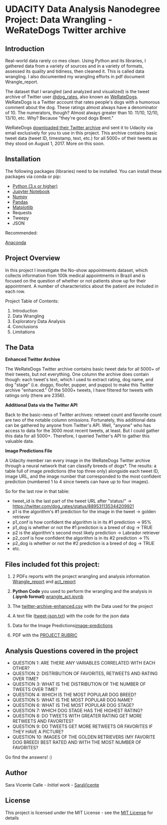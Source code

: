 # UDACITY Data Analysis Nanodegree Project: Data Wrangling - WeRateDogs Twitter archive

## Introduction
Real-world data rarely co mes clean. Using Python and its libraries, I gathered data from a variety of sources and in a variety of formats, assessed its quality and tidiness, then cleaned it. This is called data wrangling. I also documented my wrangling efforts in pdf document Wrangle_report.

The dataset that I wrangled (and analyzed and visualized) is the tweet archive of Twitter user [@dog_rates](https://twitter.com/dog_rates), also known as [WeRateDogs](https://en.wikipedia.org/wiki/WeRateDogs). WeRateDogs is a Twitter account that rates people's dogs with a humorous comment about the dog. These ratings almost always have a denominator of 10. The numerators, though? Almost always greater than 10. 11/10, 12/10, 13/10, etc. Why? Because "they're good dogs Brent."

WeRateDogs [downloaded their Twitter archive](https://help.twitter.com/es/managing-your-account/how-to-download-your-twitter-archive) and sent it to Udacity via email exclusively for you to use in this project. This archive contains basic tweet data (tweet ID, timestamp, text, etc.) for all 5000+ of their tweets as they stood on August 1, 2017. More on this soon.

## Installation
The following packages (libraries) need to be installed. You can install these packages via conda or pip:

- [Python (3.x or higher)](https://www.python.org/downloads/)
- [Jupyter Notebook](https://jupyter.org/)
- [Numpy](https://numpy.org/)
- [Pandas](https://pandas.pydata.org/)
- [Matplotlib](https://matplotlib.org/)
- Requests
- Tweepy
- JSON

Recommended:

[Anaconda](https://www.anaconda.com/distribution/#download-section)

## Project Overview
In this project I investigate the No-show appointments dataset, which collects information from 100k medical appointments in Brazil and is focused on the question of whether or not patients show up for their appointment. A number of characteristics about the patient are included in each row.

Project Table of Contents:
1. Introduction
2. Data Wrangling
3. Exploratory Data Analysis
4. Conclusions
5. Limitations

## The Data

**Enhanced Twitter Archive**

The WeRateDogs Twitter archive contains basic tweet data for all 5000+ of their tweets, but not everything. One column the archive does contain though: each tweet's text, which I used to extract rating, dog name, and dog "stage" (i.e. doggo, floofer, pupper, and puppo) to make this Twitter archive "enhanced." Of the 5000+ tweets, I have filtered for tweets with ratings only (there are 2356).

**Additional Data via the Twitter API**

Back to the basic-ness of Twitter archives: retweet count and favorite count are two of the notable column omissions. Fortunately, this additional data can be gathered by anyone from Twitter's API. Well, "anyone" who has access to data for the 3000 most recent tweets, at least. But I could gather this data for all 5000+. Therefore, I queried Twitter's API to gather this valuable data.

**Image Predictions File**

A Udacity member ran every image in the WeRateDogs Twitter archive through a neural network that can classify breeds of dogs*. The results: a table full of image predictions (the top three only) alongside each tweet ID, image URL, and the image number that corresponded to the most confident prediction (numbered 1 to 4 since tweets can have up to four images).

So for the last row in that table:

 - tweet_id is the last part of the tweet URL after "status/" → https://twitter.com/dog_rates/status/889531135344209921
 - p1 is the algorithm's #1 prediction for the image in the tweet → golden retriever
 - p1_conf is how confident the algorithm is in its #1 prediction → 95%
 - p1_dog is whether or not the #1 prediction is a breed of dog → TRUE
 - p2 is the algorithm's second most likely prediction → Labrador retriever
 - p2_conf is how confident the algorithm is in its #2 prediction → 1%
 - p2_dog is whether or not the #2 prediction is a breed of dog → TRUE
 - etc.

## Files included fot this project: 

1. 2 PDFs reports with the project wrangling and analysis information [Wrangle_report](https://github.com/SaraVicente/Udacity_Project4_Data_Wrangling/blob/master/Wrangle_report.pdf) and [act_report](https://github.com/SaraVicente/Udacity_Project4_Data_Wrangling/blob/master/act_report.pdf)

2. **Python Code** you used to perform the wrangling and the analysis in **(.ipynb format)** [wrangle_act.ipynb](https://github.com/SaraVicente/Udacity_Project4_Data_Wrangling/blob/master/wrangle_act.ipynb)

3. The [twitter-archive-enhanced.csv](https://github.com/SaraVicente/Udacity_Project4_Data_Wrangling/blob/master/twitter-archive-enhanced.csv) with the Data used for the project 

4. A text file ([tweet-json.txt](https://github.com/SaraVicente/Udacity_Project4_Data_Wrangling/blob/master/tweet-json.txt)) with the code for the json data

5. Data for the Image Predictions[image-predictions](https://github.com/SaraVicente/Udacity_Project4_Data_Wrangling/blob/master/image-predictions.tsv)

6. PDF with the [PROJECT RUBRIC](https://github.com/SaraVicente/Udacity_Project4_Data_Wrangling/blob/master/Udacity%20Rubric-Wrangle-Assess.pdf)

## Analysis Questions covered in the project

 - QUESTION 1: ARE THERE ANY VARIABLES CORRELATED WITH EACH OTHER?
 - QUESTION 2: DISTRIBUTION OF FAVORITES, RETWEETS AND RATING OVER TIME?
 - QUESTION 3: WHAT IS THE DISTRIBUTION OF THE NUMBER OF TWEETS OVER TIME?
 - QUESTION 4: WHICH IS THE MOST POPULAR DOG BREED?
 - QUESTION 5: WHAT IS THE MOST POPULAR DOG NAME?
 - QUESTION 6: WHAT IS THE MOST POPULAR DOG STAGE?
 - QUESTION 7: WHICH DOG STAGE HAS THE HIGHEST RATING?
 - QUESTION 8: DO TWEETS WITH GREATER RATING GET MORE RETWEETS AND FAVORITES?
 - QUESTION 9: DO TWEETS GET MORE RETWEETS OR FAVORITES IF THEY HAVE A PICTURE?
 - QUESTION 10:  IMAGES OF THE GOLDEN RETRIEVERS (MY FAVORITE DOG BREED) BEST RATED AND WITH THE MOST NUMBER OF FAVORITES?
 
 Go find the answers! :)
 
## Author
Sara Vicente Calle - *Initial work* - [SaraVicente](https://github.com/SaraVicente)


## License 
This project is licensed under the MIT License - see the  [MIT License](https://github.com/SaraVicente/Udacity_Project4_Data_Wrangling/blob/master/LICENSE) for details
